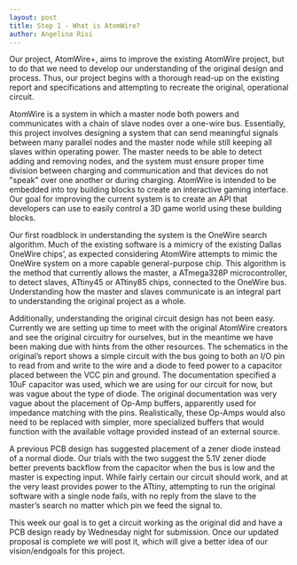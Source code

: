 ```yaml
---
layout: post
title: Step 1 - What is AtomWire?
author: Angelina Risi
---
```


Our project, AtomWire+, aims to improve the existing AtomWire project, but to do that we need to develop our understanding of the original design and process. Thus, our project begins with a thorough read-up on the existing report and specifications and attempting to recreate the original, operational circuit.

AtomWire is a system in which a master node both powers and communicates with a chain of slave nodes over a one-wire bus. Essentially, this project involves designing a system that can send meaningful signals between many parallel nodes and the master node while still keeping all slaves within operating power. The master needs to be able to detect adding and removing nodes, and the system must ensure proper time division between charging and communication and that devices do not "speak" over one another or during charging. AtomWire is intended to be embedded into toy building blocks to create an interactive gaming interface. Our goal for improving the current system is to create an API that developers can use to easily control a 3D game world using these building blocks.

Our first roadblock in understanding the system is the OneWire search algorithm. Much of the existing software is a mimicry of the existing Dallas OneWire chips’, as expected considering AtomWire attempts to mimic the OneWire system on a more capable general-purpose chip. This algorithm is the method that currently allows the master, a ATmega328P microcontroller, to detect slaves, ATtiny45 or ATtiny85 chips, connected to the OneWire bus. Understanding how the master and slaves communicate is an integral part to understanding the original project as a whole.

Additionally, understanding the original circuit design has not been easy. Currently we are setting up time to meet with the original AtomWire creators and see the original circuitry for ourselves, but in the meantime we have been making due with hints from the other resources. The schematics in the original’s report shows a simple circuit with the bus going to both an I/O pin to read from and write to the wire and a diode to feed power to a capacitor placed between the VCC pin and ground. The documentation specified a 10uF capacitor was used, which we are using for our circuit for now, but was vague about the type of diode. The original documentation was very vague about the placement of Op-Amp buffers, apparently used for impedance matching with the pins. Realistically, these Op-Amps would also need to be replaced with simpler, more specialized buffers that would function with the available voltage provided instead of an external source.

A previous PCB design has suggested placement of a zener diode instead of a normal diode. Our trials with the two suggest the 5.1V zener diode better prevents backflow from the capacitor when the bus is low and the master is expecting input. While fairly certain our circuit should work, and at the very least provides power to the ATtiny, attempting to run the original software with a single node fails, with no reply from the slave to the master’s search no matter which pin we feed the signal to.

This week our goal is to get a circuit working as the original did and have a PCB design ready by Wednesday night for submission. Once our updated proposal is complete we will post it, which will give a better idea of our vision/endgoals for this project.